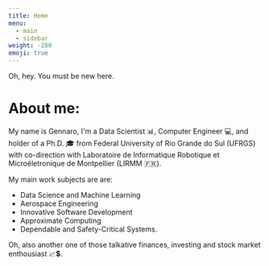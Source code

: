 ```yaml
---
title: Home
menu:
  - main
  - sidebar
weight: -280
emoji: true
---
```


Oh, hey.
You must be new here.

# About me:

My name is Gennaro, I'm a Data Scientist :bar_chart:, Computer Engineer :computer:, and holder of a Ph.D. :mortar_board: from Federal University of Rio Grande do Sul (UFRGS) with co-direction with Laboratoire de Informatique Robotique et Microéletronique de Montpellier (LIRMM :fr:).

My main work subjects are are:
* Data Science and Machine Learning
* Aerospace Engineering
* Innovative Software Development
* Approximate Computing
* Dependable and Safety-Critical Systems.

Oh, also another one of those talkative finances, investing and stock market enthousiast :chart_with_upwards_trend::heavy_dollar_sign:.

